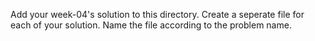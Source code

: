 Add your week-04's solution to this directory.
Create a seperate file for each of your solution. Name the file according to the problem name.
